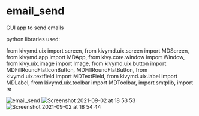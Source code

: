 # email_send

GUI app to send emails

python libraries used:

from kivymd.uix import screen,
from kivymd.uix.screen import MDScreen,
from kivymd.app import MDApp,
from kivy.core.window import Window,
from kivy.uix.image import Image,
from kivymd.uix.button import MDFillRoundFlatIconButton, MDFillRoundFlatButton,
from kivymd.uix.textfield import MDTextField,
from kivymd.uix.label import MDLabel,
from kivymd.uix.toolbar import MDToolbar,
import smtplib,
import re

![email_send](https://user-images.githubusercontent.com/76489213/131874241-524230b5-2794-4b27-b127-c4a0b34f4842.png)
![Screenshot 2021-09-02 at 18 53 53](https://user-images.githubusercontent.com/76489213/131876922-a35dadef-28e7-4739-ba08-ebe61add42a7.png)
![Screenshot 2021-09-02 at 18 54 44](https://user-images.githubusercontent.com/76489213/131877445-bb724004-e547-4f35-ba5b-d577d566f2e2.jpg)


